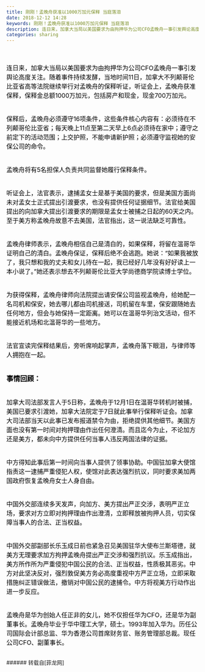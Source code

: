 ```yaml
---
title: 刚刚！孟晚舟获准以1000万加元保释 当庭落泪
date: 2018-12-12 14:28
keywords: 刚刚！孟晚舟获准以1000万加元保释 当庭落泪
description: 连日来，加拿大当局以美国要求为由拘押华为公司CFO孟晚舟一事引发舆论高度关注。随着事件持续发酵，当地时间11日，加拿大不列颠哥伦比亚省高等法院继续举行对孟晚舟的保释听证，听证会上，孟晚舟获准保释，保释金总额1000万加元，包括房产和现金，现金700万加元。保释后，孟晚舟必须遵守16项条件，这些条件核心内容有：必须待在不列颠哥伦比亚省；每天晚上11点至第二天早上6点必须待在家中；遵守之前定下的活动范围；上交护照，不能申请新护照；必须遵守监视她的安保公司的命令。孟晚舟将有5名担保人负责共同监督她履行保释条件。听证会上，法官表示，逮捕孟女士是基于美国的要求，但是美国方面尚未对孟女士正式提出引渡要求，也没有提供任何证据细节。法官给美国提出的向加拿大提出引渡要求的期限是孟女士被捕之日起的60天之内。至于美方称孟晚舟故意不去美国，法官指出，这一说法缺乏可靠性。孟晚舟律师表示，孟晚舟相信自己是清白的，如果保释，将留在温哥华证明自己的清白。孟晚舟保证，保释后绝不会逃跑。她说：“如果我被放了，我只想和我的丈夫和女儿待在一起，我已经好几年没有好好读上一本小说了。”她还表示想去不列颠哥伦比亚大学尚德商学院读博士学位。为获得保释，孟晚舟律师向法院提出请安保公司监视孟晚舟，给她配一名司机和保安，她去哪儿都由司机接送，司机留在车里，保安跟随她去任何地方，但会与她保持一定距离。她可以在温哥华列治文活动，但不能接近机场和北温哥华的一些地方。法官宣读完保释结果后，旁听席响起掌声，孟晚舟落下眼泪，与律师等人拥抱在一起。事情回顾：加拿大司法部发言人于5日称，孟晚舟于12月1日在温哥华转机时被捕，美国已要求引渡她，加拿大法院定于7日就此事举行保释听证会。加拿大司法部当天以此事已发布报道禁令为由，拒绝提供其他细节。美国方面也没有第一时间对拘押理由作出任何澄清。而且迄今为止，不论加方还是美方，都未向中方提供任何当事人违反两国法律的证据。中方得知此事后第一时间向当事人提供了领事协助。中国驻加拿大使馆指责这一逮捕严重侵犯人权，使馆对此表达强烈抗议，同时要求美加两国政府恢复孟晚舟女士人身自由。中国外交部连续多天发声，向加方、美方提出严正交涉，表明严正立场，要求对方立即对拘押理由作出澄清，立即释放被拘押人员，切实保障当事人的合法、正当权益。中国外交部副部长乐玉成日前也紧急召见美国驻华大使布兰斯塔德，就美方无理要求加方拘押孟晚舟提出严正交涉和强烈抗议。乐玉成指出，美方所作所为严重侵犯中国公民的合法、正当权益，性质极其恶劣。中方对此坚决反对，强烈敦促美方务必高度重视中方严正立场，立即采取措施纠正错误做法，撤销对中国公民的逮捕令。中方将视美方行动作出进一步反应。孟晚舟是华为创始人任正非的女儿，她不仅担任华为CFO，还是华为副董事长。孟晚舟毕业于华中理工大学，硕士。1993年加入华为。历任公司国际会计部总监、华为香港公司首席财务官、账务管理部总裁。现任公司CFO、副董事长。
categories: sharing
---
```

<td class="t_f" id="postmessage_2455617">

<font size="3"><font color="#000000"><br/>
</font></font><br/>
<font size="3"><font color="#000000">连日来，加拿大当局以美国要求为由拘押华为公司CFO孟晚舟一事引发舆论高度关注。随着事件持续发酵，当地时间11日，加拿大不列颠哥伦比亚省高等法院继续举行对孟晚舟的保释听证，听证会上，孟晚舟获准保释，保释金总额1000万加元，包括房产和现金，现金700万加元。</font></font><br/>
<font size="3"><font color="#000000"><br/>
</font></font><br/>
<font size="3"><font color="#000000">保释后，孟晚舟必须遵守16项条件，这些条件核心内容有：必须待在不列颠哥伦比亚省；每天晚上11点至第二天早上6点必须待在家中；遵守之前定下的活动范围；上交护照，不能申请新护照；必须遵守监视她的安保公司的命令。</font></font><br/>
<font size="3"><font color="#000000"><br/>
</font></font><br/>
<font size="3"><font color="#000000">孟晚舟将有5名担保人负责共同监督她履行保释条件。</font></font><br/>
<font size="3"><font color="#000000"><br/>
</font></font><br/>
<font size="3"><font color="#000000">听证会上，法官表示，逮捕孟女士是基于美国的要求，但是美国方面尚未对孟女士正式提出引渡要求，也没有提供任何证据细节。法官给美国提出的向加拿大提出引渡要求的期限是孟女士被捕之日起的60天之内。至于美方称孟晚舟故意不去美国，法官指出，这一说法缺乏可靠性。</font></font><br/>
<font size="3"><font color="#000000"><br/>
</font></font><br/>
<font size="3"><font color="#000000">孟晚舟律师表示，孟晚舟相信自己是清白的，如果保释，将留在温哥华证明自己的清白。孟晚舟保证，保释后绝不会逃跑。她说：“如果我被放了，我只想和我的丈夫和女儿待在一起，我已经好几年没有好好读上一本小说了。”她还表示想去不列颠哥伦比亚大学尚德商学院读博士学位。</font></font><br/>
<font size="3"><font color="#000000"><br/>
</font></font><br/>
<font size="3"><font color="#000000">为获得保释，孟晚舟律师向法院提出请安保公司监视孟晚舟，给她配一名司机和保安，她去哪儿都由司机接送，司机留在车里，保安跟随她去任何地方，但会与她保持一定距离。她可以在温哥华列治文活动，但不能接近机场和北温哥华的一些地方。</font></font><br/>
<font size="3"><font color="#000000"><br/>
</font></font><br/>
<font size="3"><font color="#000000">法官宣读完保释结果后，旁听席响起掌声，孟晚舟落下眼泪，与律师等人拥抱在一起。</font></font><br/>
<font size="3"><font color="#000000"><br/>
</font></font><br/>
<font size="4"><font color="#000000"><strong>事情回顾：</strong></font></font><br/>
<font size="3"><font color="#000000"><br/>
</font></font><br/>
<font size="3"><font color="#000000">加拿大司法部发言人于5日称，孟晚舟于12月1日在温哥华转机时被捕，美国已要求引渡她，加拿大法院定于7日就此事举行保释听证会。加拿大司法部当天以此事已发布报道禁令为由，拒绝提供其他细节。美国方面也没有第一时间对拘押理由作出任何澄清。而且迄今为止，不论加方还是美方，都未向中方提供任何当事人违反两国法律的证据。</font></font><br/>
<font size="3"><font color="#000000"><br/>
</font></font><br/>
<font size="3"><font color="#000000">中方得知此事后第一时间向当事人提供了领事协助。中国驻加拿大使馆指责这一逮捕严重侵犯人权，使馆对此表达强烈抗议，同时要求美加两国政府恢复孟晚舟女士人身自由。</font></font><br/>
<font size="3"><font color="#000000"><br/>
</font></font><br/>
<font size="3"><font color="#000000">中国外交部连续多天发声，向加方、美方提出严正交涉，表明严正立场，要求对方立即对拘押理由作出澄清，立即释放被拘押人员，切实保障当事人的合法、正当权益。</font></font><br/>
<font size="3"><font color="#000000"><br/>
</font></font><br/>
<font size="3"><font color="#000000">中国外交部副部长乐玉成日前也紧急召见美国驻华大使布兰斯塔德，就美方无理要求加方拘押孟晚舟提出严正交涉和强烈抗议。乐玉成指出，美方所作所为严重侵犯中国公民的合法、正当权益，性质极其恶劣。中方对此坚决反对，强烈敦促美方务必高度重视中方严正立场，立即采取措施纠正错误做法，撤销对中国公民的逮捕令。中方将视美方行动作出进一步反应。</font></font><br/>
<font size="3"><font color="#000000"><br/>
</font></font><br/>
<font size="3"><font color="#000000">孟晚舟是华为创始人任正非的女儿，她不仅担任华为CFO，还是华为副董事长。孟晚舟毕业于华中理工大学，硕士。1993年加入华为。历任公司国际会计部总监、华为香港公司首席财务官、账务管理部总裁。现任公司CFO、副董事长。</font></font><br/>
<br/>
</td>
###### 转载自[菲龙网]
